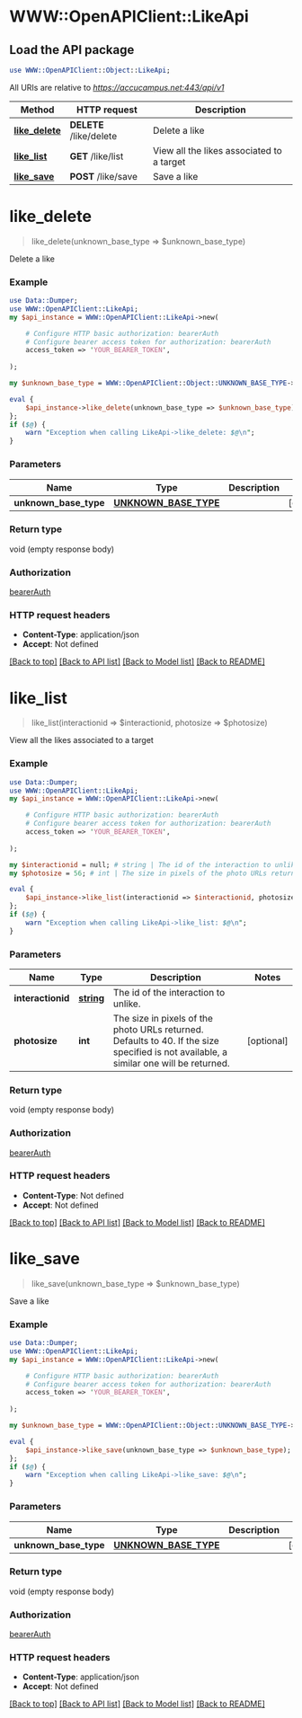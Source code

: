 # WWW::OpenAPIClient::LikeApi

## Load the API package
```perl
use WWW::OpenAPIClient::Object::LikeApi;
```

All URIs are relative to *https://accucampus.net:443/api/v1*

Method | HTTP request | Description
------------- | ------------- | -------------
[**like_delete**](LikeApi.md#like_delete) | **DELETE** /like/delete | Delete a like
[**like_list**](LikeApi.md#like_list) | **GET** /like/list | View all the likes associated to a target
[**like_save**](LikeApi.md#like_save) | **POST** /like/save | Save a like


# **like_delete**
> like_delete(unknown_base_type => $unknown_base_type)

Delete a like

### Example 
```perl
use Data::Dumper;
use WWW::OpenAPIClient::LikeApi;
my $api_instance = WWW::OpenAPIClient::LikeApi->new(

    # Configure HTTP basic authorization: bearerAuth
    # Configure bearer access token for authorization: bearerAuth
    access_token => 'YOUR_BEARER_TOKEN',
    
);

my $unknown_base_type = WWW::OpenAPIClient::Object::UNKNOWN_BASE_TYPE->new(); # UNKNOWN_BASE_TYPE | 

eval { 
    $api_instance->like_delete(unknown_base_type => $unknown_base_type);
};
if ($@) {
    warn "Exception when calling LikeApi->like_delete: $@\n";
}
```

### Parameters

Name | Type | Description  | Notes
------------- | ------------- | ------------- | -------------
 **unknown_base_type** | [**UNKNOWN_BASE_TYPE**](UNKNOWN_BASE_TYPE.md)|  | [optional] 

### Return type

void (empty response body)

### Authorization

[bearerAuth](../README.md#bearerAuth)

### HTTP request headers

 - **Content-Type**: application/json
 - **Accept**: Not defined

[[Back to top]](#) [[Back to API list]](../README.md#documentation-for-api-endpoints) [[Back to Model list]](../README.md#documentation-for-models) [[Back to README]](../README.md)

# **like_list**
> like_list(interactionid => $interactionid, photosize => $photosize)

View all the likes associated to a target

### Example 
```perl
use Data::Dumper;
use WWW::OpenAPIClient::LikeApi;
my $api_instance = WWW::OpenAPIClient::LikeApi->new(

    # Configure HTTP basic authorization: bearerAuth
    # Configure bearer access token for authorization: bearerAuth
    access_token => 'YOUR_BEARER_TOKEN',
    
);

my $interactionid = null; # string | The id of the interaction to unlike.
my $photosize = 56; # int | The size in pixels of the photo URLs returned. Defaults to 40. If the size specified is not available, a similar one will be returned.

eval { 
    $api_instance->like_list(interactionid => $interactionid, photosize => $photosize);
};
if ($@) {
    warn "Exception when calling LikeApi->like_list: $@\n";
}
```

### Parameters

Name | Type | Description  | Notes
------------- | ------------- | ------------- | -------------
 **interactionid** | [**string**](.md)| The id of the interaction to unlike. | 
 **photosize** | **int**| The size in pixels of the photo URLs returned. Defaults to 40. If the size specified is not available, a similar one will be returned. | [optional] 

### Return type

void (empty response body)

### Authorization

[bearerAuth](../README.md#bearerAuth)

### HTTP request headers

 - **Content-Type**: Not defined
 - **Accept**: Not defined

[[Back to top]](#) [[Back to API list]](../README.md#documentation-for-api-endpoints) [[Back to Model list]](../README.md#documentation-for-models) [[Back to README]](../README.md)

# **like_save**
> like_save(unknown_base_type => $unknown_base_type)

Save a like

### Example 
```perl
use Data::Dumper;
use WWW::OpenAPIClient::LikeApi;
my $api_instance = WWW::OpenAPIClient::LikeApi->new(

    # Configure HTTP basic authorization: bearerAuth
    # Configure bearer access token for authorization: bearerAuth
    access_token => 'YOUR_BEARER_TOKEN',
    
);

my $unknown_base_type = WWW::OpenAPIClient::Object::UNKNOWN_BASE_TYPE->new(); # UNKNOWN_BASE_TYPE | 

eval { 
    $api_instance->like_save(unknown_base_type => $unknown_base_type);
};
if ($@) {
    warn "Exception when calling LikeApi->like_save: $@\n";
}
```

### Parameters

Name | Type | Description  | Notes
------------- | ------------- | ------------- | -------------
 **unknown_base_type** | [**UNKNOWN_BASE_TYPE**](UNKNOWN_BASE_TYPE.md)|  | [optional] 

### Return type

void (empty response body)

### Authorization

[bearerAuth](../README.md#bearerAuth)

### HTTP request headers

 - **Content-Type**: application/json
 - **Accept**: Not defined

[[Back to top]](#) [[Back to API list]](../README.md#documentation-for-api-endpoints) [[Back to Model list]](../README.md#documentation-for-models) [[Back to README]](../README.md)

